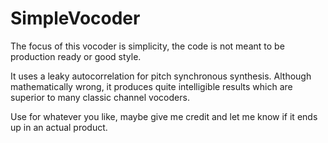# SimpleVocoder

The focus of this vocoder is simplicity, the code is not meant to be production ready or good style.

It uses a leaky autocorrelation for pitch synchronous synthesis. Although mathematically wrong, it produces quite intelligible results which are superior to many classic channel vocoders.

Use for whatever you like, maybe give me credit and let me know if it ends up in an actual product.



